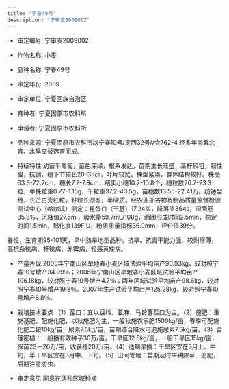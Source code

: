 ```yaml
---
title: "宁春49号"
description: "宁审麦2009002"
---
```

* 审定编号:  宁审麦2009002

*  作物名称:  小麦

*  品种名称:  宁春49号

*  审定年份:  2009

*  审定单位:  宁夏回族自治区

* 育种者:  宁夏固原市农科所

*  申请者:  宁夏固原市农科所

*  品种来源:  宁夏固原市农科所以宁春10号/定西32号//会762-4,经多年南繁北育、水旱交替选育而成。

*  特征特性
幼苗半匍匐，苗色深绿，根系发达，苗期生长旺盛，茎杆较粗，韧性强，抗倒，穗下节较长20-35㎝，叶片较宽，株型紧凑，群体结构较好。株高63.3-72.2cm，穗长7.2-7.8cm，结实小穗10.2-10.8个，穗粒数20.7-23.3粒，单株粒重0.77-1.15g，千粒重37.2-43.5g，亩穗数13.55-22.41万。纺锤型穗，长芒白壳红粒，籽粒长圆型，半硬质。经农业部谷物及制品质量监督检验测试中心（哈尔滨）测定：粗蛋白（干基）17.24%，降落值364s，湿面筋35.3%，沉降值27.5ml，吸水量59.7mL/100g，面团形成时间2.5min，稳定时间1.5min，弱化度139F.U，粉质质量指标36.0mm，评价值39分。
春性，生育期95-101天，早中熟旱地型品种。抗旱、抗青干能力强，较耐瘠薄，高抗条锈病、杆锈病、赤霉病，轻感黄矮病。


*  产量表现
2005年宁南山区旱地春小麦区域试验平均亩产90.93kg，较对照宁春10号增产34.99％；2006年宁南山区旱地春小麦区域试验平均亩产106.18kg，较对照宁春10号增产4.7％；两年区域试验平均亩产98.6kg，较对照宁春10号增产19.8％。2007年生产试验平均亩产125.28kg，较对照宁春10号增产8.8％。

*  栽培技术要点
（1）茬口：宜以豆科、亚麻、马铃薯茬口为主。（2）施肥：重施基肥、配施化肥，以秋施肥为主，一般秋施农家肥1500kg/亩，春季可配施化肥二铵10kg/亩，尿素7.5kg/亩，苗期结合降水可追施尿素7.5kg/亩。（3）合理密植：一般播有效种子30万/亩，干旱区12.5kg/亩，一般干旱区15kg/亩，保苗23－26万/亩，收获穗20万/亩。（4）适期早播：干旱区宜在3月上、中旬，半干旱区宜在3月中、下旬。（5）田间管理：苗期及时中耕除草、追肥，后期注意防虫。

*  审定意见
同意在适种区域种植
